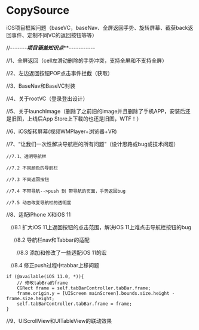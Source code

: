 # CopySource
iOS项目框架问题（baseVC，baseNav、全屏返回手势、旋转屏幕、截获back返回事件、定制不同VC的返回按钮等等）

//-------*****************项目涵盖知识点*******************-----------

//1、全屏返回（cell左滑动删除的手势冲突，支持全屏和不支持全屏）

//2、左边返回按钮POP点击事件拦截（获取）

//3、BaseNav和BaseVC封装

//4、关于rootVC（登录登出设计）

//5、关于launchImage（删除了之前旧的image并且删除了手机APP，安装后还是旧图，上线后App Store上下载的也还是旧图，WTF！）

//6、iOS旋转屏幕(视频WMPlayer+浏览器+VR)

//7、“让我们一次性解决导航栏的所有问题”（设计思路或bug或技术问题）

    //7.1、透明导航栏
    
    //7.2 不同颜色的导航栏
    
    //7.3 不同返回按钮
    
    //7.4 不带导航-->push 到 带导航的页面，手势返回bug
    
    //7.5 动态改变导航栏的透明度
    

//8、适配iPhone X和iOS 11
 
    
    //8.1 扩大iOS 11上返回按钮的点击范围，解决iOS 11上难点击导航栏按钮的bug
    
   
    //8.2 导航栏nav和Tabbar的适配
    
    
    //8.3 添加和修改了一些适配iOS 11的宏
    
    
    //8.4 修正push过程中tabbar上移问题
    
    if (@available(iOS 11.0, *)){
        // 修改tabBra的frame
        CGRect frame = self.tabBarController.tabBar.frame;
        frame.origin.y = [UIScreen mainScreen].bounds.size.height - frame.size.height;
        self.tabBarController.tabBar.frame = frame;
    }

//9、UIScrollView和UITableView的联动效果
    
    
 

    
    
